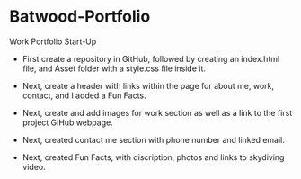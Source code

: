 # Batwood-Portfolio

Work Portfolio Start-Up

- First create a repository in GitHub, followed by creating an index.html file, and Asset folder with a style.css file inside it.

- Next, create a header with links within the page for about me, work, contact, and I added a Fun Facts.

- Next, create and add images for work section as well as a link to the first project GiHub webpage.

- Next, created contact me section with phone number and linked email.

- Next, created Fun Facts, with discription, photos and links to skydiving video.
